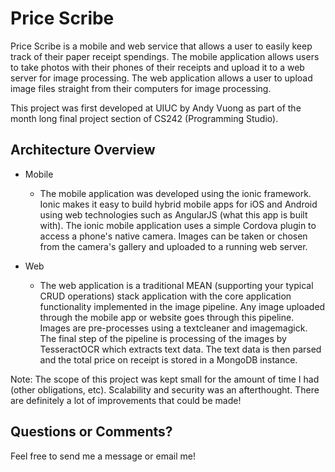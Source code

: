 # Price Scribe
Price Scribe is a mobile and web service that allows a user to easily keep track of their paper receipt spendings. The mobile application allows users to take photos with their phones of their receipts and upload it to a web server for image processing. The web application allows a user to upload image files straight from their computers for image processing.

This project was first developed at UIUC by Andy Vuong as part of the month long final project section of CS242 (Programming Studio).

## Architecture Overview

* Mobile
    * The mobile application was developed using the ionic framework. Ionic makes it easy to build hybrid mobile apps for iOS and Android using web technologies such as AngularJS (what this app is built with). The ionic mobile application uses a simple Cordova plugin to access a phone's native camera. Images can be taken or chosen from the camera's gallery and uploaded to a running web server.

* Web
    * The web application is a traditional MEAN (supporting your typical CRUD operations) stack application with the core application functionality implemented in the image pipeline. Any image uploaded through the mobile app or website goes through this pipeline. Images are pre-processes using a textcleaner and imagemagick. The final step of the pipeline is processing of the images by TesseractOCR which extracts text data. The text data is then parsed and the total price on receipt is stored in a MongoDB instance.

Note: The scope of this project was kept small for the amount of time I had (other obligations, etc). Scalability and security was an afterthought. There are definitely a lot of improvements that could be made!

## Questions or Comments?
Feel free to send me a message or email me!